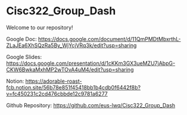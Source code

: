 # Cisc322_Group_Dash
Welcome to our repository!

Google Doc:
https://docs.google.com/document/d/11QmPMDtMbxrthL-ZLaJEa6XhSQzRa5By_WjYcjVRq3k/edit?usp=sharing

Google Slides: 
https://docs.google.com/presentation/d/1cKKm3GX3ueMZU7jAbpG-CKW6BwkaMxhMP2wTOvA4uM4/edit?usp=sharing

Notion:
https://adorable-roast-fcb.notion.site/56b78e851f45418bb1b4cdb0f6442f8b?v=fc450231c2cd476cbbde12c9781a6277

Github Repository:
https://github.com/eus-lwq/Cisc322_Group_Dash
